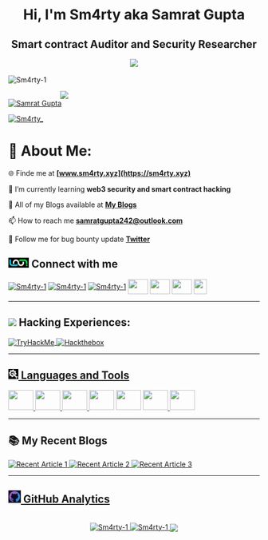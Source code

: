 <h1 align="center">Hi, I'm Sm4rty aka Samrat Gupta </h1>
<h2 align="center">Smart contract Auditor and Security Researcher </h2>
<div align="center">
<img src="https://readme-typing-svg.herokuapp.com?size=25&center=true&vCenter=true&width=650&lines=;Part-time+Bugbounty+Hunter+and+Content+Writer;Intrested+in+Smart+contract+Security+and+stuffs;Open+Source+Contributor">
</div>

<p align="left"> <img src="https://komarev.com/ghpvc/?username=Sm4rty-1&label=Profile%20views&color=1A77B1&style=flat" alt="Sm4rty-1" /> </p>

<img src="https://raw.githubusercontent.com/hackerspider1/hackerspider1/main/code.gif" width=400 align=right />

<p align="left"> <a href="https://www.linkedin.com/in/Sm4rty/" target="blank"><img src="https://www.godrejproperties.com/backoffice/data_content/projects/comingsoon_to_south_delhi_delhi/landing_page/images/connect-linkedin.png" alt="Samrat Gupta" width="150" height="30" /></a> </p>

<p align="left"> <a href="https://twitter.com/Sm4rty_" target="blank"><img src="https://img.shields.io/twitter/follow/Sm4rty_?label=Follow&style=social" alt="Sm4rty_" /></a> </p>


# 💫 About Me:
🌐 Finde me at **[www.sm4rty.xyz](https://sm4rty.xyz)**

🔭 I’m currently learning **web3 security and smart contract hacking**

📓 All of my Blogs available at **[My Blogs](https://sm4rty.medium.com/)**

📫 How to reach me **[samratgupta242@outlook.com](mailto:samratgupta242@outlook.com)**

👯 Follow me for bug bounty update **[Twitter](https://twitter.com/Sm4rty_)** 



## <img src="./assets/connect.png" height=20/> Connect with me
<p align="left">
<a href="https://twitter.com/Sm4rty_" target="blank"><img align="center" src="https://raw.githubusercontent.com/rahuldkjain/github-profile-readme-generator/master/src/images/icons/Social/twitter.svg" alt="Sm4rty-1" height="30" width="40" /></a>
<a href="https://linkedin.com/in/Sm4rty" target="blank"><img align="center" src="https://raw.githubusercontent.com/rahuldkjain/github-profile-readme-generator/master/src/images/icons/Social/linked-in-alt.svg" alt="Sm4rty-1" height="30" width="40" /></a>
<a href="https://instagram.com/Sm4rty" target="blank"><img align="center" src="https://raw.githubusercontent.com/rahuldkjain/github-profile-readme-generator/master/src/images/icons/Social/instagram.svg" alt="Sm4rty-1" height="30" width="40" /></a>
<a href="https://Sm4rty.medium.com" target="blank"><img align="center" src="https://raw.githubusercontent.com/rahuldkjain/github-profile-readme-generator/master/src/images/icons/Social/medium.svg" height="30" width="40" /></a>
<a href="https://discord.com/users/932482961457152050" target="blank"><img align="center" src="https://www.svgrepo.com/show/353655/discord-icon.svg" height="30" width="40" /></a>
<a href="https://t.me/Samrat_QuillAudits" target="blank"><img align="center" src="https://upload.wikimedia.org/wikipedia/commons/8/82/Telegram_logo.svg" height="30" width="40" /></a>
<a href="https://linktr.ee/samrat_quillaudits" target="blank"><img align="center" src="https://seeklogo.com/images/L/linktree-logo-6FC3ADB679-seeklogo.com.png" height="30" width="26" /></a>

---

## <img src="https://cdn-icons-png.flaticon.com/512/1320/1320457.png" height=30/> Hacking Experiences:
<a href="https://tryhackme.com/p/Sm4rty" target="blank"><img align="center" src="https://tryhackme-badges.s3.amazonaws.com/Sm4rty.png" alt="TryHackMe" height=60 width=250/>
<a href="https://www.hackthebox.com/profile/570344" target="blank"><img align="center" src="https://www.hackthebox.eu/badge/image/570344" alt="Hackthebox" height=60 width=250/>

---    
    
## <img src="./assets/tools.jpg" height=20/> Languages and Tools
<p align="left"> 
    <a href="https://www.linux.org/" target="_blank"> <img width="50" height="40px" src="https://img.icons8.com/color/48/000000/linux--v1.png"/> </a>   
    <a href="https://soliditylang.org/" target="_blank"> <img width="50" height="40px" src="https://img.icons8.com/nolan/512/solidity.png"/> </a>
    <a href="https://https://ethereum.org/en/" target="_blank"> <img width="50" height="40px" src="https://img.icons8.com/external-vitaliy-gorbachev-blue-vitaly-gorbachev/344/external-ethereum-cryptocurrency-vitaliy-gorbachev-blue-vitaly-gorbachev.png"/> </a> 
    <a href="https://www.gnu.org/software/bash/" target="_blank"> <img width="50" height="40px" src="https://img.icons8.com/plasticine/50/000000/bash.png/"></a>
    <a href="https://portswigger.net/burp" target="_blank"> <img width="50" height="40px" src="https://img.icons8.com/ios-filled/48/fa314a/burp-suite.png"/></a>
    <a href="https://www.javascript.com/" target="_blank"> <img width="50" height="40px" src="https://img.icons8.com/color/48/fa314a/javascript.png"/> </a>
    <a href="https://sqlmap.org/" target="_blank"> <img width="50" height="40px" src="https://upload.wikimedia.org/wikipedia/commons/4/4f/Sqlmap_logo.png"/></a>
        
 </p>

---
## 📚 My Recent Blogs
<a target="_blank" href="https://github-readme-medium-recent-article.vercel.app/medium/@Sm4rty/6"><img src="https://github-readme-medium-recent-article.vercel.app/medium/@Sm4rty/6" alt="Recent Article 1"> 
<a target="_blank" href="https://github-readme-medium-recent-article.vercel.app/medium/@Sm4rty/1"><img src="https://github-readme-medium-recent-article.vercel.app/medium/@Sm4rty/1" alt="Recent Article 2"> 
<a target="_blank" href="https://github-readme-medium-recent-article.vercel.app/medium/@Sm4rty/0"><img src="https://github-readme-medium-recent-article.vercel.app/medium/@Sm4rty/0" alt="Recent Article 3"> 

---

## <img src="./assets/github.png" height=25/> GitHub Analytics


<p align="center">
<a href="https://github.com/Sm4rty-1">
<br />
<img  height="180em" width="45%" src="https://github-readme-streak-stats.herokuapp.com/?user=Sm4rty-1&show_icons=true&theme=algolia&include_all_commits=true&count_private=true" alt="Sm4rty-1" />
<img  height="180em" width="45%" src="https://github-readme-stats-eight-theta.vercel.app/api?username=Sm4rty-1&show_icons=true&theme=algolia&include_all_commits=true&count_private=true" alt="Sm4rty-1" />
<img align="center" width="1000" src="https://activity-graph.herokuapp.com/graph?username=Sm4rty-1&theme=react-dark" />

</a>
</p>

